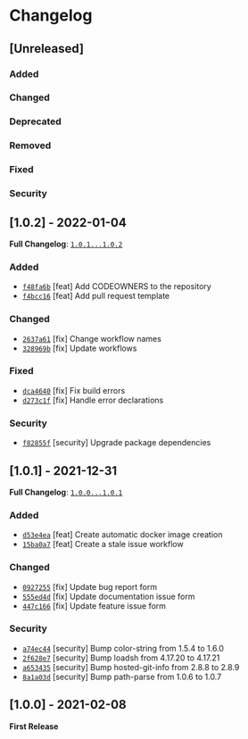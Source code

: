 # Changelog

## [Unreleased]

### Added

### Changed

### Deprecated

### Removed

### Fixed

### Security

## [1.0.2] - 2022-01-04

**Full Changelog**: [`1.0.1...1.0.2`](https://github.com/Infominer-JSI/infominer/compare/1.0.1...1.0.2)

### Added

- [`f48fa6b`](https://github.com/Infominer-JSI/infominer/commit/f48fa6b2) [feat] Add CODEOWNERS to the repository 
- [`f4bcc16`](https://github.com/Infominer-JSI/infominer/commit/f4bcc16) [feat] Add pull request template 

### Changed

- [`2637a61`](https://github.com/Infominer-JSI/infominer/commit/2637a61) [fix] Change workflow names 
- [`328969b`](https://github.com/Infominer-JSI/infominer/commit/328969b) [fix] Update workflows 

### Fixed

- [`dca4640`](https://github.com/Infominer-JSI/infominer/commit/dca4640) [fix] Fix build errors 
- [`d273c1f`](https://github.com/Infominer-JSI/infominer/commit/d273c1f) [fix] Handle error declarations 


### Security

- [`f82855f`](https://github.com/Infominer-JSI/infominer/commit/f82855f) [security] Upgrade package dependencies 


## [1.0.1] - 2021-12-31

**Full Changelog**: [`1.0.0...1.0.1`](https://github.com/Infominer-JSI/infominer/compare/1.0.0...1.0.1)

### Added

- [`d53e4ea`](https://github.com/Infominer-JSI/infominer/commit/d53e4ea) [feat] Create automatic docker image creation 
- [`15ba0a7`](https://github.com/Infominer-JSI/infominer/commit/15ba0a7) [feat] Create a stale issue workflow 

### Changed

- [`0927255`](https://github.com/Infominer-JSI/infominer/commit/0927255) [fix] Update bug report form 
- [`555ed4d`](https://github.com/Infominer-JSI/infominer/commit/555ed4d) [fix] Update documentation issue form 
- [`447c166`](https://github.com/Infominer-JSI/infominer/commit/447c166) [fix] Update feature issue form 

### Security

- [`a74ec44`](https://github.com/Infominer-JSI/infominer/commit/a74ec44) [security] Bump color-string from 1.5.4 to 1.6.0 
- [`2f628e7`](https://github.com/Infominer-JSI/infominer/commit/2f628e7) [security] Bump loadsh from 4.17.20 to 4.17.21 
- [`a653435`](https://github.com/Infominer-JSI/infominer/commit/a653435) [security] Bump hosted-git-info from 2.8.8 to 2.8.9 
- [`8a1a03d`](https://github.com/Infominer-JSI/infominer/commit/8a1a03d) [security] Bump path-parse from 1.0.6 to 1.0.7 


## [1.0.0] - 2021-02-08

**First Release**
